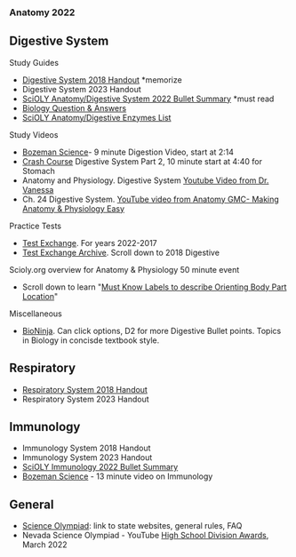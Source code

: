 ###  Anatomy 2022

## Digestive System
Study Guides
- [Digestive System 2018 Handout](https://www.soinc.org/sites/default/files/uploaded_files/2018_OVERVIEW_DIGESTIVE_SYSTEM_HANDOUT.pdf) *memorize
- Digestive System 2023 Handout
- [SciOLY Anatomy/Digestive System 2022 Bullet Summary](https://scioly.org/wiki/index.php/Anatomy/Digestive_System) *must read
- [Biology Question & Answers](https://www.biology-questions-and-answers.com/physiology-review.html)
- [SciOLY Anatomy/Digestive Enzymes List](https://scioly.org/wiki/index.php/Anatomy/Digestive_Secretion_List)

Study Videos
- [Bozeman Science](https://youtu.be/nM5kMSjBrmw)- 9 minute Digestion Video, start at 2:14
- [Crash Course](https://youtu.be/pqgcEIaXGME) Digestive System Part 2, 10 minute start at 4:40 for Stomach
- Anatomy and Physiology. Digestive System [Youtube Video from Dr. Vanessa](https://youtu.be/vq6Ez993j0Q) 
- Ch. 24 Digestive System. [YouTube video from Anatomy GMC- Making Anatomy & Physiology Easy](https://youtu.be/fW1KTOk334s)

Practice Tests
- [Test Exchange](https://scioly.org/tests/). For years 2022-2017
- [Test Exchange Archive](https://scioly.org/wiki/index.php/2018_Test_Exchange). Scroll down to 2018 Digestive

Scioly.org overview for Anatomy & Physiology 50 minute event
- Scroll down to learn "[Must Know Labels to describe Orienting Body Part Location](https://scioly.org/wiki/index.php/Anatomy_and_Physiology)"

Miscellaneous
- [BioNinja](https://ib.bioninja.com.au/standard-level/topic-6-human-physiology/61-digestion-and-absorption/).  Can click options, D2 for more Digestive Bullet points.  Topics in Biology in concisde textbook style.


## Respiratory
- [Respiratory System 2018 Handout](https://www.soinc.org/sites/default/files/uploaded_files/2018_RESPIRATORY_SYSTEM_HANDOUT.pdf)
- Respiratory System 2023 Handout

## Immunology
- Immunology System 2018 Handout
- Immunology System 2023 Handout
- [SciOLY Immunology 2022 Bullet Summary](https://scioly.org/wiki/index.php/Anatomy/Immune_System)
- [Bozeman Science](https://youtu.be/z3M0vU3Dv8E) - 13 minute video on Immunology
## General
- [Science Olympiad](https://www.soinc.org): link to state websites, general rules, FAQ
- Nevada Science Olympiad - YouTube [High School Division Awards](https://youtu.be/ebq0a__sUOk), March 2022 

 



